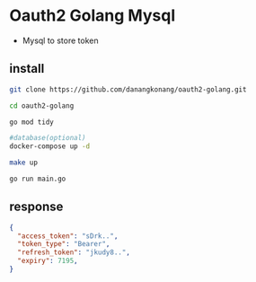 # Oauth2 Golang Mysql

- Mysql to store token

## install

```bash
git clone https://github.com/danangkonang/oauth2-golang.git

cd oauth2-golang

go mod tidy

#database(optional)
docker-compose up -d

make up

go run main.go
```

## response

```json
{
  "access_token": "sDrk..",
  "token_type": "Bearer",
  "refresh_token": "jkudy8..",
  "expiry": 7195,
}
```
